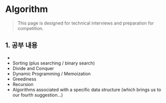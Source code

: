 Algorithm
=========
>This page is designed for technical interviews and preparation for competition.
## 1. 공부 내용
- 
- Sorting (plus searching / binary search)
- Divide and Conquer
- Dynamic Programming / Memoization
- Greediness
- Recursion
- Algorithms associated with a specific data structure (which brings us to our fourth suggestion...)
